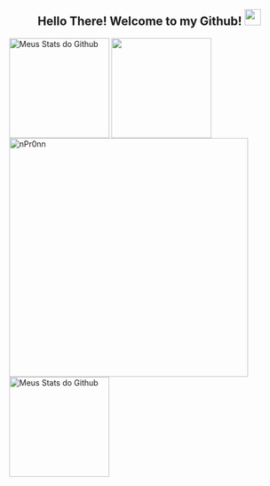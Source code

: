 <h2 align="center"> Hello There! Welcome to my Github! <img src="https://media.giphy.com/media/hvRJCLFzcasrR4ia7z/giphy.gif" width="29px"> </h2>

<div>
 
   <img align="center" src="https://github-readme-stats.vercel.app/api?username=nPr0nn&show_icons=true&theme=synthwave&line_height=27" alt="Meus       Stats do Github" style="max-width:100%;" height="180em">
  
   <img align="center" src="https://github-readme-stats.vercel.app/api/top-langs/?username=nPr0nn&theme=radical&layout=compact" style="max-           width:100%;" height="180em">
 
   <img alt="nPr0nn" src="https://github-readme-streak-stats.herokuapp.com?user=nPr0nn&theme=radical" style="max-width:100%;" width="430" align="middle">
 
   <img align="center" src="https://github-readme-stats.vercel.app/api?username=nPr0nn&show_icons=true&theme=synthwave&line_height=27" alt="Meus       Stats do Github" style="max-width:100%;" height="180em">
 </a>
</div>
